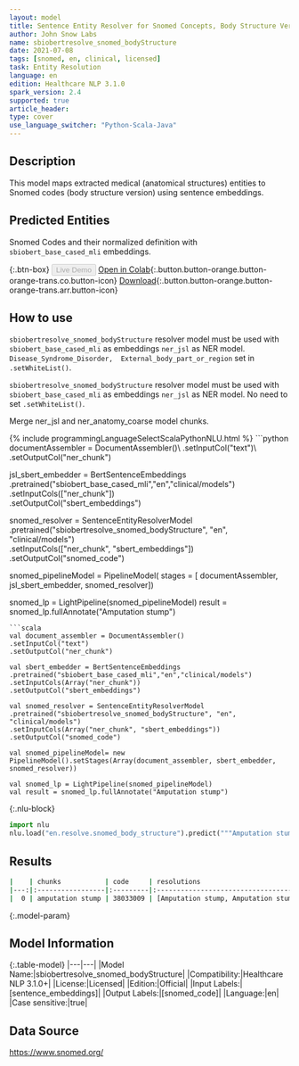 ```yaml
---
layout: model
title: Sentence Entity Resolver for Snomed Concepts, Body Structure Version (sbiobert_base_cased_mli)
author: John Snow Labs
name: sbiobertresolve_snomed_bodyStructure
date: 2021-07-08
tags: [snomed, en, clinical, licensed]
task: Entity Resolution
language: en
edition: Healthcare NLP 3.1.0
spark_version: 2.4
supported: true
article_header:
type: cover
use_language_switcher: "Python-Scala-Java"
---
```


## Description

This model maps extracted medical (anatomical structures) entities to Snomed codes (body structure version) using sentence embeddings.

## Predicted Entities

Snomed Codes and their normalized definition with `sbiobert_base_cased_mli` embeddings.

{:.btn-box}
<button class="button button-orange" disabled>Live Demo</button>
[Open in Colab](https://colab.research.google.com/github/JohnSnowLabs/spark-nlp-workshop/blob/master/tutorials/Certification_Trainings/Healthcare/24.Improved_Entity_Resolvers_in_SparkNLP_with_sBert.ipynb){:.button.button-orange.button-orange-trans.co.button-icon}
[Download](https://s3.amazonaws.com/auxdata.johnsnowlabs.com/clinical/models/sbiobertresolve_snomed_bodyStructure_en_3.1.0_2.4_1625732176926.zip){:.button.button-orange.button-orange-trans.arr.button-icon}

## How to use

```sbiobertresolve_snomed_bodyStructure``` resolver model must be used with ```sbiobert_base_cased_mli``` as embeddings ```ner_jsl``` as NER model. ```Disease_Syndrome_Disorder, 
External_body_part_or_region``` set in ```.setWhiteList()```.

```sbiobertresolve_snomed_bodyStructure``` resolver model must be used with ```sbiobert_base_cased_mli``` as embeddings ```ner_jsl``` as NER model. No need to set ```.setWhiteList()```.

Merge ner_jsl and ner_anatomy_coarse model chunks.

<div class="tabs-box" markdown="1">
{% include programmingLanguageSelectScalaPythonNLU.html %}
```python
documentAssembler = DocumentAssembler()\
.setInputCol("text")\
.setOutputCol("ner_chunk")

jsl_sbert_embedder = BertSentenceEmbeddings\
.pretrained("sbiobert_base_cased_mli","en","clinical/models")\
.setInputCols(["ner_chunk"])\
.setOutputCol("sbert_embeddings")

snomed_resolver = SentenceEntityResolverModel\
.pretrained("sbiobertresolve_snomed_bodyStructure", "en", "clinical/models") \
.setInputCols(["ner_chunk", "sbert_embeddings"]) \
.setOutputCol("snomed_code")

snomed_pipelineModel = PipelineModel(
stages = [
documentAssembler,
jsl_sbert_embedder,
snomed_resolver])

snomed_lp = LightPipeline(snomed_pipelineModel)
result = snomed_lp.fullAnnotate("Amputation stump")
```
```scala
val document_assembler = DocumentAssembler()
.setInputCol("text")
.setOutputCol("ner_chunk")

val sbert_embedder = BertSentenceEmbeddings
.pretrained("sbiobert_base_cased_mli","en","clinical/models")
.setInputCols(Array("ner_chunk"))
.setOutputCol("sbert_embeddings")

val snomed_resolver = SentenceEntityResolverModel
.pretrained("sbiobertresolve_snomed_bodyStructure", "en", "clinical/models")
.setInputCols(Array("ner_chunk", "sbert_embeddings"))
.setOutputCol("snomed_code")

val snomed_pipelineModel= new PipelineModel().setStages(Array(document_assembler, sbert_embedder, snomed_resolver))

val snomed_lp = LightPipeline(snomed_pipelineModel)
val result = snomed_lp.fullAnnotate("Amputation stump")
```


{:.nlu-block}
```python
import nlu
nlu.load("en.resolve.snomed_body_structure").predict("""Amputation stump""")
```

</div>

## Results

```bash
|    | chunks           | code     | resolutions                                                                                                                                                                                                                                  | all_codes                                                                                       | all_distances                                                               |
|---:|:-----------------|:---------|:---------------------------------------------------------------------------------------------------------------------------------------------------------------------------------------------------------------------------------------------|:------------------------------------------------------------------------------------------------|:----------------------------------------------------------------------------|
|  0 | amputation stump | 38033009 | [Amputation stump, Amputation stump of upper limb, Amputation stump of left upper limb, Amputation stump of lower limb, Amputation stump of left lower limb, Amputation stump of right upper limb, Amputation stump of right lower limb, ...]| ['38033009', '771359009', '771364008', '771358001', '771367001', '771365009', '771368006', ...] | ['0.0000', '0.0773', '0.0858', '0.0863', '0.0905', '0.0911', '0.0972', ...] |
```

{:.model-param}
## Model Information

{:.table-model}
|---|---|
|Model Name:|sbiobertresolve_snomed_bodyStructure|
|Compatibility:|Healthcare NLP 3.1.0+|
|License:|Licensed|
|Edition:|Official|
|Input Labels:|[sentence_embeddings]|
|Output Labels:|[snomed_code]|
|Language:|en|
|Case sensitive:|true|

## Data Source

https://www.snomed.org/
